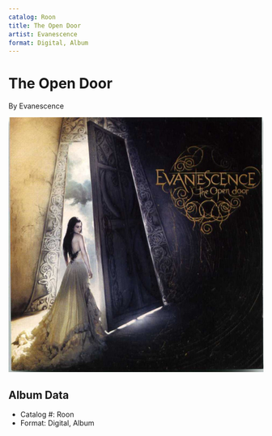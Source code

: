 ```yaml
---
catalog: Roon
title: The Open Door
artist: Evanescence
format: Digital, Album
---
```


# The Open Door

By Evanescence

![](../../assets/albumcovers/Evanescence-The_Open_Door.png)

## Album Data

- Catalog #: Roon
- Format: Digital, Album

